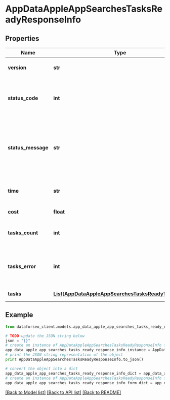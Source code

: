 # AppDataAppleAppSearchesTasksReadyResponseInfo


## Properties

Name | Type | Description | Notes
------------ | ------------- | ------------- | -------------
**version** | **str** | the current version of the API | [optional] 
**status_code** | **int** | general status code you can find the full list of the response codes here | [optional] 
**status_message** | **str** | general informational message you can find the full list of general informational messages here | [optional] 
**time** | **str** | total execution time, seconds | [optional] 
**cost** | **float** | total tasks cost, USD | [optional] 
**tasks_count** | **int** | the number of tasks in the tasks array | [optional] 
**tasks_error** | **int** | the number of tasks in the tasks array returned with an error | [optional] 
**tasks** | [**List[AppDataAppleAppSearchesTasksReadyTaskInfo]**](AppDataAppleAppSearchesTasksReadyTaskInfo.md) | array of tasks | [optional] 

## Example

```python
from dataforseo_client.models.app_data_apple_app_searches_tasks_ready_response_info import AppDataAppleAppSearchesTasksReadyResponseInfo

# TODO update the JSON string below
json = "{}"
# create an instance of AppDataAppleAppSearchesTasksReadyResponseInfo from a JSON string
app_data_apple_app_searches_tasks_ready_response_info_instance = AppDataAppleAppSearchesTasksReadyResponseInfo.from_json(json)
# print the JSON string representation of the object
print AppDataAppleAppSearchesTasksReadyResponseInfo.to_json()

# convert the object into a dict
app_data_apple_app_searches_tasks_ready_response_info_dict = app_data_apple_app_searches_tasks_ready_response_info_instance.to_dict()
# create an instance of AppDataAppleAppSearchesTasksReadyResponseInfo from a dict
app_data_apple_app_searches_tasks_ready_response_info_form_dict = app_data_apple_app_searches_tasks_ready_response_info.from_dict(app_data_apple_app_searches_tasks_ready_response_info_dict)
```
[[Back to Model list]](../README.md#documentation-for-models) [[Back to API list]](../README.md#documentation-for-api-endpoints) [[Back to README]](../README.md)


